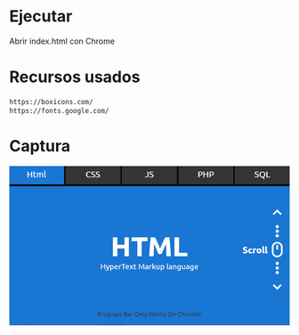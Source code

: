 

# Ejecutar
Abrir index.html con Chrome

# Recursos usados
    https://boxicons.com/
    https://fonts.google.com/

# Captura

![Scroll Progress](ScrollProgress.gif)